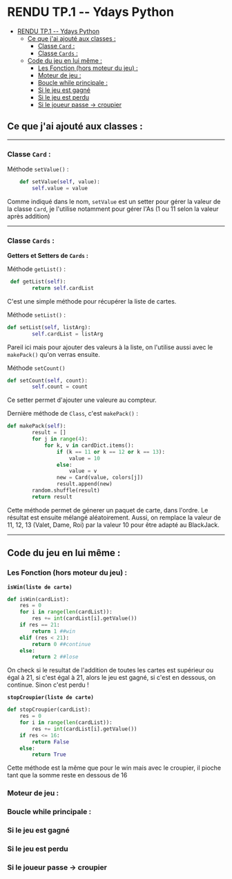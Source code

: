 # RENDU TP.1 -- Ydays Python

- [RENDU TP.1 -- Ydays Python](#rendu-tp1----ydays-python)
  - [Ce que j'ai ajouté aux classes :](#ce-que-jai-ajouté-aux-classes-)
    - [Classe `Card` :](#classe-card-)
    - [Classe `Cards` :](#classe-cards-)
  - [Code du jeu en lui même :](#code-du-jeu-en-lui-même-)
    - [Les Fonction (hors moteur du jeu) :](#les-fonction-hors-moteur-du-jeu-)
    - [Moteur de jeu :](#moteur-de-jeu-)
    - [Boucle while principale :](#boucle-while-principale-)
    - [Si le jeu est gagné](#si-le-jeu-est-gagné)
    - [Si le jeu est perdu](#si-le-jeu-est-perdu)
    - [Si le joueur passe -> croupier](#si-le-joueur-passe---croupier)

## Ce que j'ai ajouté aux classes :

---

### Classe `Card` :

Méthode `setValue()` :

```py
    def setValue(self, value):
        self.value = value
```

Comme indiqué dans le nom, `setValue` est un setter pour gérer la valeur de la classe `Card`, je l'utilise notamment pour gérer l'As (1 ou 11 selon la valeur après addition)

---

### Classe `Cards` : 

**Getters et Setters de `Cards` :**

Méthode `getList()` :

```py
 def getList(self):
        return self.cardList
```

C'est une simple méthode pour récupérer la liste de cartes.

Méthode `setList()` : 

```py
def setList(self, listArg):
        self.cardList = listArg
```

Pareil ici mais pour ajouter des valeurs à la liste, on l'utilise aussi avec le `makePack()` qu'on verras ensuite.  

Méthode `setCount()`

```py
def setCount(self, count):
        self.count = count
```

Ce setter permet d'ajouter une valeure au compteur.

Dernière méthode de `Class`, c'est `makePack()` :

```py
def makePack(self):
        result = []
        for j in range(4):
            for k, v in cardDict.items():
                if (k == 11 or k == 12 or k == 13):
                    value = 10
                else:
                    value = v
                new = Card(value, colors[j])
                result.append(new)
        random.shuffle(result)
        return result
```

Cette méthode permet de génerer un paquet de carte, dans l'ordre. Le résultat est ensuite mélangé aléatoirement. Aussi, on remplace la valeur de 11, 12, 13 (Valet, Dame, Roi) par la valeur 10 pour être adapté au BlackJack.

---

## Code du jeu en lui même :

### Les Fonction (hors moteur du jeu) :

**`isWin(liste de carte)`**

```py
def isWin(cardList): 
    res = 0
    for i in range(len(cardList)):
        res += int(cardList[i].getValue())
    if res == 21:
        return 1 ##win
    elif (res < 21):
        return 0 ##continue
    else:
        return 2 ##lose
```

On check si le resultat de l'addition de toutes les cartes est supérieur ou égal à 21, si c'est égal à 21, alors le jeu est gagné, si c'est en dessous, on continue. Sinon c'est perdu !  

**`stopCroupier(liste de carte)`**

```py 
def stopCroupier(cardList): 
    res = 0
    for i in range(len(cardList)):
        res += int(cardList[i].getValue())
    if res <= 16:
        return False
    else:
        return True
```

Cette méthode est la même que pour le win mais avec le croupier, il pioche tant que la somme reste en dessous de 16

### Moteur de jeu :

### Boucle while principale :

### Si le jeu est gagné

### Si le jeu est perdu

### Si le joueur passe -> croupier